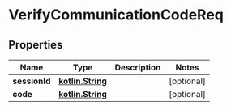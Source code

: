 # VerifyCommunicationCodeReq

## Properties
Name | Type | Description | Notes
------------ | ------------- | ------------- | -------------
**sessionId** | [**kotlin.String**](.md) |  |  [optional]
**code** | [**kotlin.String**](.md) |  |  [optional]
